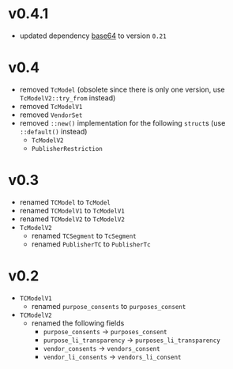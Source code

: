 # v0.4.1

* updated dependency [base64](https://crates.io/crates/base64) to version `0.21`

# v0.4

* removed `TcModel` (obsolete since there is only one version, use `TcModelV2::try_from` instead)
* removed `TcModelV1`
* removed `VendorSet`
* removed `::new()` implementation for the following `struct`s (use `::default()` instead)
    * `TcModelV2`
    * `PublisherRestriction`

# v0.3

* renamed `TCModel` to `TcModel`
* renamed `TCModelV1` to `TcModelV1`
* renamed `TCModelV2` to `TcModelV2`
* `TcModelV2`
    * renamed `TCSegment` to `TcSegment`
    * renamed `PublisherTC` to `PublisherTc`

# v0.2

* `TCModelV1`
    * renamed `purpose_consents` to `purposes_consent`
* `TCModelV2`
    * renamed the following fields
        * `purpose_consents` -> `purposes_consent`
        * `purpose_li_transparency` -> `purposes_li_transparency`
        * `vendor_consents` -> `vendors_consent`
        * `vendor_li_consents` -> `vendors_li_consent`
